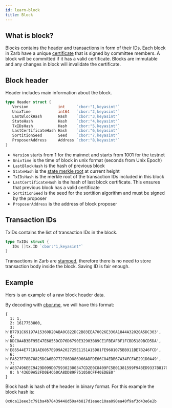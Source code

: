 ```yaml
---
id: learn-block
title: Block
---
```


## What is block?

Blocks contains the header and transactions in form of their IDs. Each block in Zarb have a unique
[certificate](./learn-certificate.md) that is signed by committee members. A block will be committed
if it has a valid certificate. Blocks are immutable and any changes in block will invalidate the
certificate.

## Block header

Header includes main information about the block.

```go
type Header struct {
   Version             int     `cbor:"1,keyasint"`
   UnixTime            int64   `cbor:"2,keyasint"`
   LastBlockHash       Hash    `cbor:"3,keyasint"`
   StateHash           Hash    `cbor:"4,keyasint"`
   TxIDsHash           Hash    `cbor:"5,keyasint"`
   LastCertificateHash Hash    `cbor:"6,keyasint"`
   SortitionSeed       Seed    `cbor:"7,keyasint"`
   ProposerAddress     Address `cbor:"8,keyasint"`
}
```

- `Version` starts from 1 for the mainnet and starts from 1001 for the testnet
- `UnixTime` is the time of block in unix format (seconds from Unix Epoch)
- `LastBlockHash` is the hash of previous block
- `StateHash` is the [state merkle root](./learn-state-hash.md) at current height
- `TxIDsHash` is the merkle root of the transaction IDs included in this block
- `LastCertificateHash` is the hash of last block certificate. This ensures that previous block has
  a valid certificate
- `SortitionSeed` is the seed for the sortition algorithm and must be signed by the proposer
- `ProposerAddress` is the address of block proposer

## Transaction IDs

TxIDs contains the list of transaction IDs in the block.

```go
type TxIDs struct {
   IDs []tx.ID `cbor:"1,keyasint"`
}
```

Transactions in Zarb are [stamped](./transaction-stamping.md), therefore there is no need to store transaction body inside the
block. Saving ID is fair enough.

## Example

Hers is an example of a raw block header data.

<hexdump bytes="a80101021a606cf6c8035820b7791c69197a15360d20aba0c822dc2b83eea70026e330a1844a32020a5dc303045820ddc8a4b3bf95e47e6855dcd76d6790e32903b89ce1fbeaf8f1fcbd5189bcd5da055820e85544e771d1ae6057e999a202725e1151a15d81fe9681075bb911be7b246fcd065820fa527f78b78825dca6b9772786d886966adfde66c84edb67a34fcfae291d0a49075830a837496eec9429d099d0759302300347cd2e0c8409fc5b01381599f94bed9337b8170e6b1e0f6acd5acbbf0c85b71f040854436d9a52fd0e4c60ca8dd89f751058cff40edee0" />

By decoding with [cbor.me](http://cbor.me/?bytes=a80101021a606cf6c8035820b7791c69197a15360d20aba0c822dc2b83eea70026e330a1844a32020a5dc303045820ddc8a4b3bf95e47e6855dcd76d6790e32903b89ce1fbeaf8f1fcbd5189bcd5da055820e85544e771d1ae6057e999a202725e1151a15d81fe9681075bb911be7b246fcd065820fa527f78b78825dca6b9772786d886966adfde66c84edb67a34fcfae291d0a49075830a837496eec9429d099d0759302300347cd2e0c8409fc5b01381599f94bed9337b8170e6b1e0f6acd5acbbf0c85b71f040854436d9a52fd0e4c60ca8dd89f751058cff40edee0), we will have this format:
```
{
  1: 1,
  2: 1617753800,
  3: h'B7791C69197A15360D20ABA0C822DC2B83EEA70026E330A1844A32020A5DC303',
  4: h'DDC8A4B3BF95E47E6855DCD76D6790E32903B89CE1FBEAF8F1FCBD5189BCD5DA',
  5: h'E85544E771D1AE6057E999A202725E1151A15D81FE9681075BB911BE7B246FCD',
  6: h'FA527F78B78825DCA6B9772786D886966ADFDE66C84EDB67A34FCFAE291D0A49',
  7: h'A837496EEC9429D099D0759302300347CD2E0C8409FC5B01381599F94BED9337B8170E6B1E0F6ACD5ACBBF0C85B71F04',
  8: h'436D9A52FD0E4C60CA8DD89F751058CFF40EDEE0'
}
```

Block hash is hash of the header in binary format. For this example the block hash is:
```
0x0ca12eee3c791ba4b78439448d59a4b817d1eaec10aa090ea40f9af3d43e6e2b
```